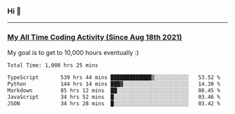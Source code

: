 ### Hi 🙂

---

### <a href="https://wakatime.com/@Eroxl">My All Time Coding Activity (Since Aug 18th 2021)</a>
My goal is to get to 10,000 hours eventually :)
<!--START_SECTION:waka-->

```txt
Total Time: 1,008 hrs 25 mins

TypeScript       539 hrs 44 mins █████████████▒░░░░░░░░░░░   53.52 %
Python           144 hrs 14 mins ███▓░░░░░░░░░░░░░░░░░░░░░   14.30 %
Markdown         85 hrs 12 mins  ██░░░░░░░░░░░░░░░░░░░░░░░   08.45 %
JavaScript       34 hrs 52 mins  █░░░░░░░░░░░░░░░░░░░░░░░░   03.46 %
JSON             34 hrs 28 mins  █░░░░░░░░░░░░░░░░░░░░░░░░   03.42 %
```

<!--END_SECTION:waka-->
